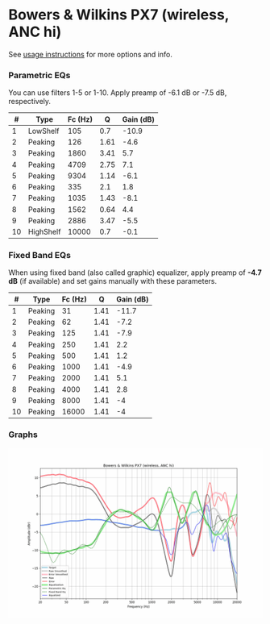 # Bowers & Wilkins PX7 (wireless, ANC hi)
See [usage instructions](https://github.com/jaakkopasanen/AutoEq#usage) for more options and info.

### Parametric EQs
You can use filters 1-5 or 1-10. Apply preamp of -6.1 dB or -7.5 dB, respectively.

|   # | Type      |   Fc (Hz) |    Q |   Gain (dB) |
|-----|-----------|-----------|------|-------------|
|   1 | LowShelf  |       105 | 0.7  |       -10.9 |
|   2 | Peaking   |       126 | 1.61 |        -4.6 |
|   3 | Peaking   |      1860 | 3.41 |         5.7 |
|   4 | Peaking   |      4709 | 2.75 |         7.1 |
|   5 | Peaking   |      9304 | 1.14 |        -6.1 |
|   6 | Peaking   |       335 | 2.1  |         1.8 |
|   7 | Peaking   |      1035 | 1.43 |        -8.1 |
|   8 | Peaking   |      1562 | 0.64 |         4.4 |
|   9 | Peaking   |      2886 | 3.47 |        -5.5 |
|  10 | HighShelf |     10000 | 0.7  |        -0.1 |

### Fixed Band EQs
When using fixed band (also called graphic) equalizer, apply preamp of **-4.7 dB** (if available) and set gains manually with these parameters.

|   # | Type    |   Fc (Hz) |    Q |   Gain (dB) |
|-----|---------|-----------|------|-------------|
|   1 | Peaking |        31 | 1.41 |       -11.7 |
|   2 | Peaking |        62 | 1.41 |        -7.2 |
|   3 | Peaking |       125 | 1.41 |        -7.9 |
|   4 | Peaking |       250 | 1.41 |         2.2 |
|   5 | Peaking |       500 | 1.41 |         1.2 |
|   6 | Peaking |      1000 | 1.41 |        -4.9 |
|   7 | Peaking |      2000 | 1.41 |         5.1 |
|   8 | Peaking |      4000 | 1.41 |         2.8 |
|   9 | Peaking |      8000 | 1.41 |        -4   |
|  10 | Peaking |     16000 | 1.41 |        -4   |

### Graphs
![](./Bowers%20&%20Wilkins%20PX7%20(wireless,%20ANC%20hi).png)
